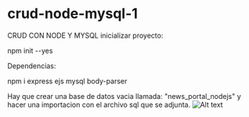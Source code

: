 # crud-node-mysql-1
CRUD CON   NODE  Y MYSQL
inicializar proyecto:

npm init --yes

Dependencias:

npm i express ejs mysql body-parser


Hay que crear una base de datos vacia llamada: "news_portal_nodejs"   y  hacer una importacion con el archivo sql que se adjunta. 
![Alt text](crud-nodejs-mysql-1.png) 
